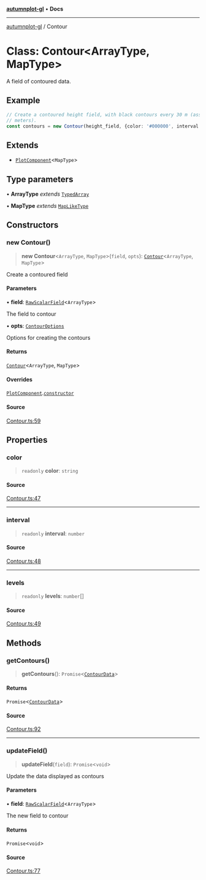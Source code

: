 [**autumnplot-gl**](../index.md) • **Docs**

***

[autumnplot-gl](../globals.md) / Contour

# Class: Contour\<ArrayType, MapType\>

A field of contoured data.

## Example

```ts
// Create a contoured height field, with black contours every 30 m (assuming the height field is in 
// meters).
const contours = new Contour(height_field, {color: '#000000', interval: 30});
```

## Extends

- [`PlotComponent`](PlotComponent.md)\<`MapType`\>

## Type parameters

• **ArrayType** *extends* [`TypedArray`](../type-aliases/TypedArray.md)

• **MapType** *extends* [`MapLikeType`](../type-aliases/MapLikeType.md)

## Constructors

### new Contour()

> **new Contour**\<`ArrayType`, `MapType`\>(`field`, `opts`): [`Contour`](Contour.md)\<`ArrayType`, `MapType`\>

Create a contoured field

#### Parameters

• **field**: [`RawScalarField`](RawScalarField.md)\<`ArrayType`\>

The field to contour

• **opts**: [`ContourOptions`](../interfaces/ContourOptions.md)

Options for creating the contours

#### Returns

[`Contour`](Contour.md)\<`ArrayType`, `MapType`\>

#### Overrides

[`PlotComponent`](PlotComponent.md).[`constructor`](PlotComponent.md#constructors)

#### Source

[Contour.ts:59](https://github.com/tsupinie/autumnplot-gl/blob/da83b636ef88a1d3337f3a9820a0b90f5b249286/src/Contour.ts#L59)

## Properties

### color

> `readonly` **color**: `string`

#### Source

[Contour.ts:47](https://github.com/tsupinie/autumnplot-gl/blob/da83b636ef88a1d3337f3a9820a0b90f5b249286/src/Contour.ts#L47)

***

### interval

> `readonly` **interval**: `number`

#### Source

[Contour.ts:48](https://github.com/tsupinie/autumnplot-gl/blob/da83b636ef88a1d3337f3a9820a0b90f5b249286/src/Contour.ts#L48)

***

### levels

> `readonly` **levels**: `number`[]

#### Source

[Contour.ts:49](https://github.com/tsupinie/autumnplot-gl/blob/da83b636ef88a1d3337f3a9820a0b90f5b249286/src/Contour.ts#L49)

## Methods

### getContours()

> **getContours**(): `Promise`\<[`ContourData`](../type-aliases/ContourData.md)\>

#### Returns

`Promise`\<[`ContourData`](../type-aliases/ContourData.md)\>

#### Source

[Contour.ts:92](https://github.com/tsupinie/autumnplot-gl/blob/da83b636ef88a1d3337f3a9820a0b90f5b249286/src/Contour.ts#L92)

***

### updateField()

> **updateField**(`field`): `Promise`\<`void`\>

Update the data displayed as contours

#### Parameters

• **field**: [`RawScalarField`](RawScalarField.md)\<`ArrayType`\>

The new field to contour

#### Returns

`Promise`\<`void`\>

#### Source

[Contour.ts:77](https://github.com/tsupinie/autumnplot-gl/blob/da83b636ef88a1d3337f3a9820a0b90f5b249286/src/Contour.ts#L77)

